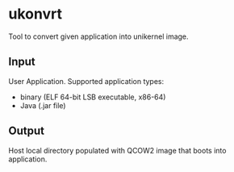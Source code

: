 # ukonvrt
Tool to convert given application into unikernel image.

## Input

User Application. Supported application types:
- binary (ELF 64-bit LSB executable, x86-64)
- Java (.jar file)

## Output

Host local directory populated with QCOW2 image that boots into application.
